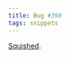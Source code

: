 ```yaml
---
title: Bug #398
tags: snippets
---
```


[Squished](http://wincent.com/a/support/bugs/show_bug.cgi?id=398).
